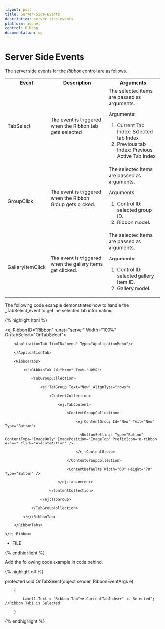 ```yaml
---
layout: post
title: Server-Side-Events
description: server side events
platform: aspnet
control: Ribbon
documentation: ug
---
```


# Server Side Events

The server side events for the _Ribbon_ control are as follows.


<table>
<tr>
<th>
Event</th><th>
Description</th><th>
Arguments</th></tr>
<tr>
<td>
TabSelect</td><td>
The event is triggered when the Ribbon tab gets selected.</td><td>
The selected items are passed as arguments.

Arguments:
<ol>
<li>Current Tab Index: Selected tab Index.</li>
<li>Previous tab Index: Previous Active Tab Index</li>
</ol></td></tr>
<tr>
<td>
<br>GroupClick</td><td>
The event is triggered when the Ribbon Group gets clicked.</td><td>
The selected items are passed as arguments.

Arguments:
<ol>
<li>Control ID: selected group ID.</li>
<li>Ribbon model.</li>
</ol></td></tr>
<tr>
<td>
<br>GalleryItemClick</td><td>
The event is triggered when the gallery items get clicked.</td><td>
The selected items are passed as arguments. 

Arguments:
<ol>
<li>Control ID: selected gallery Item ID.</li>
<li>Gallery model.</li>
</ol></td></tr>
</table>

The following code example demonstrates how to handle the _TabSelect_event to get the selected tab information.

{% highlight html %}

<ej:Ribbon ID="Ribbon" runat="server" Width="100%" OnTabSelect="OnTabSelect">

        <ApplicationTab ItemID="menu" Type="ApplicationMenu"/>

        </ApplicationTab>

        <RibbonTabs>

            <ej:RibbonTab Id="home" Text="HOME">

                <TabGroupCollection>

                    <ej:TabGroup Text="New" AlignType="rows">

                        <ContentCollection>

                            <ej:TabContent>

                                <ContentGroupCollection>

                                    <ej:ContentGroup Id="New" Text="New" Type="Button">

                                      <ButtonSettings Type="Button" ContentType="ImageOnly" ImagePosition="ImageTop" PrefixIcon="e-ribbon e-new" Click="executeAction" />

                                    </ej:ContentGroup>

                                </ContentGroupCollection>

                                <ContentDefaults Width="60" Height="70" Type="Button" />

                            </ej:TabContent>

                        </ContentCollection>

                    </ej:TabGroup>

                </TabGroupCollection>

            </ej:RibbonTab>

        </RibbonTabs>

    </ej:Ribbon>

<ul id="menu">

<li><a>FILE</a></li>

</ul>

{% endhighlight %}

Add the following code example in code behind.

{% highlight c# %}

protected void OnTabSelect(object sender, RibbonEventArgs e)

        {

            Label1.Text = "Ribbon Tab"+e.CurrentTabIndex+" is Selected"; //Ribbon Tab1 is Selected.

        }

{% endhighlight %}